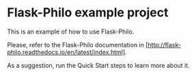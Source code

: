 Flask-Philo example project
===========================

This is an example of how to use Flask-Philo.

Please, refer to the Flask-Philo documentation in [http://flask-philo.readthedocs.io/en/latest/index.html].

As a suggestion, run the Quick Start steps to learn more about it.
